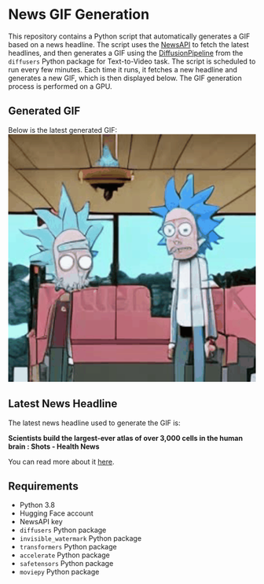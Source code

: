 # News GIF Generation
This repository contains a Python script that automatically generates a GIF based on a news headline. The script uses the [NewsAPI](https://newsapi.org/) to fetch the latest headlines, and then generates a GIF using the [DiffusionPipeline](https://github.com/huggingface/diffusers) from the `diffusers` Python package for Text-to-Video task.
The script is scheduled to run every few minutes. Each time it runs, it fetches a new headline and generates a new GIF, which is then displayed below. The GIF generation process is performed on a GPU.

## Generated GIF
Below is the latest generated GIF:
![Generated GIF](output.gif?raw=true&v=1697551556)

## Latest News Headline
The latest news headline used to generate the GIF is:

**Scientists build the largest-ever atlas of over 3,000 cells in the human brain : Shots - Health News**

You can read more about it [here](https://www.npr.org/sections/health-shots/2023/10/16/1205780690/largest-ever-map-human-brain-atlas-3000-cells-alzheimers-schizophrenia).

## Requirements
- Python 3.8
- Hugging Face account
- NewsAPI key
- `diffusers` Python package
- `invisible_watermark` Python package
- `transformers` Python package
- `accelerate` Python package
- `safetensors` Python package
- `moviepy` Python package
